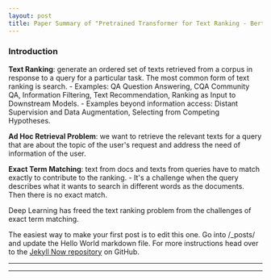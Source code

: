 ```yaml
---
layout: post
title: Paper Summary of "Pretrained Transformer for Text Ranking - Bert and Beyond"
---
```


### Introduction
**Text Ranking**: generate an ordered set of texts retrieved from a corpus in response to a query for a particular task. The most common form of text ranking is search.
    - Examples: QA Question Answering, CQA Community QA, Information Filtering, Text Recommendation, Ranking as Input to Downstream Models.
    - Examples beyond information access: Distant Supervision and Data Augmentation, Selecting from Competing Hypotheses.

**Ad Hoc Retrieval Problem**: we want to retrieve the relevant texts for a query that are about the topic of the user's request and address the need of information of the user.

**Exact Term Matching**: text from docs and texts from queries have to match exactly to contribute to the ranking.
    - It's a challenge when the query describes what it wants to search in different words as the documents. Then there is no exact match.

Deep Learning has freed the text ranking problem from the challenges of exact term matching.


The easiest way to make your first post is to edit this one. Go into /_posts/ and update the Hello World markdown file. For more instructions head over to the [Jekyll Now repository](https://github.com/barryclark/jekyll-now) on GitHub.

----
****
